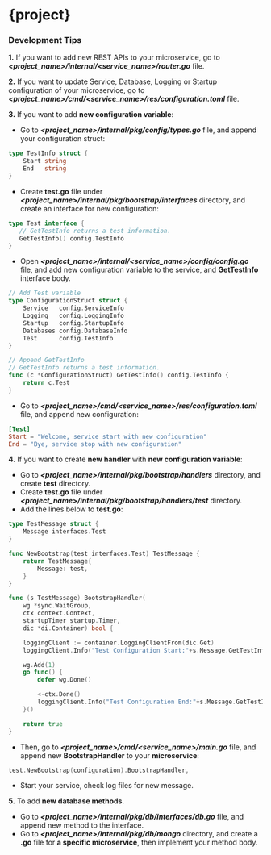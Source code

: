 # {project}

### Development Tips
**1.** If you want to add new REST APIs to your microservice, go to **_<project_name>/internal/<service_name>/router.go_** file.

**2.** If you want to update Service, Database, Logging or Startup configuration of your microservice, go to **_<project_name>/cmd/<service_name>/res/configuration.toml_** file.

**3.** If you want to add **new configuration variable**:
* Go to **_<project_name>/internal/pkg/config/types.go_** file, and append your configuration struct:
```go
type TestInfo struct {
	Start string
	End   string
}
```
 * Create **test.go** file under **_<project_name>/internal/pkg/bootstrap/interfaces_** directory, and create an interface for new configuration:
 ```go
type Test interface {
	// GetTestInfo returns a test information.
	GetTestInfo() config.TestInfo
}
```
* Open **_<project_name>/internal/<service_name>/config/config.go_** file, and add new configuration variable to the service, and **GetTestInfo** interface body.
```go
// Add Test variable
type ConfigurationStruct struct {
	Service   config.ServiceInfo
	Logging   config.LoggingInfo
	Startup   config.StartupInfo
	Databases config.DatabaseInfo
	Test      config.TestInfo
}

// Append GetTestInfo
// GetTestInfo returns a test information.
func (c *ConfigurationStruct) GetTestInfo() config.TestInfo {
	return c.Test
}
```
 * Go to **_<project_name>/cmd/<service_name>/res/configuration.toml_** file, and append new configuration:
 ```toml
[Test]
Start = "Welcome, service start with new configuration"
End = "Bye, service stop with new configuration"
```
**4.** If you want to create **new handler** with **new configuration variable**:
* Go to **_<project_name>/internal/pkg/bootstrap/handlers_** directory, and create **test** directory.
* Create **test.go** file under **_<project_name>/internal/pkg/bootstrap/handlers/test_** directory.
* Add the lines below to **test.go**:
```go
type TestMessage struct {
	Message interfaces.Test
}

func NewBootstrap(test interfaces.Test) TestMessage {
	return TestMessage{
		Message: test,
	}
}

func (s TestMessage) BootstrapHandler(
	wg *sync.WaitGroup,
	ctx context.Context,
	startupTimer startup.Timer,
	dic *di.Container) bool {

	loggingClient := container.LoggingClientFrom(dic.Get)
	loggingClient.Info("Test Configuration Start:"+s.Message.GetTestInfo().Start)

	wg.Add(1)
	go func() {
		defer wg.Done()

		<-ctx.Done()
		loggingClient.Info("Test Configuration End:"+s.Message.GetTestInfo().End)
	}()

	return true
}
```
* Then, go to **_<project_name>/cmd/<service_name>/main.go_** file, and append new **BootstrapHandler** to your **microservice**:
```go
test.NewBootstrap(configuration).BootstrapHandler,
```
* Start your service, check log files for new message.

**5.** To add **new database methods**.
* Go to **_<project_name>/internal/pkg/db/interfaces/db.go_** file, and append new method to the interface.
* Go to **_<project_name>/internal/pkg/db/mongo_** directory, and create a **.go** file for **a specific microservice**, then implement your method body.
